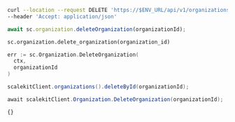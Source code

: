 <CodeWithHeader method="delete" endpoint="/api/v1/organizations">
<Tabs groupId="tech-stack" queryString>
<TabItem value="curl" label="cURL">

```bash showLineNumbers
curl --location --request DELETE 'https://$ENV_URL/api/v1/organizations/{id}' \
--header 'Accept: application/json'
```

</TabItem>
<TabItem value="nodejs" label="Node.js">

```js
await sc.organization.deleteOrganization(organizationId);
```

</TabItem>
<TabItem value="py" label="Python">

```python
sc.organization.delete_organization(organization_id)
```

</TabItem>
<TabItem value="golang" label="Go">

```go
err := sc.Organization.DeleteOrganization(
  ctx,
  organizationId
)
```

</TabItem>

<TabItem value="java" label="Java">

```java showLineNumbers
scalekitClient.organizations().deleteById(organizationId);
```

</TabItem>

<TabItem value="dotnet" label=".NET">

```csharp showLineNumbers
await scalekitClient.Organization.DeleteOrganization(organizationId);
```

</TabItem>

</Tabs>
</CodeWithHeader>
<CodeWithHeader title="Response">

```md
{}
```

</CodeWithHeader>
